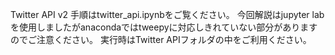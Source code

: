 Twitter API v2
手順はtwitter_api.ipynbをご覧ください。
今回解説はjupyter labを使用しましたがanacondaではtweepyに対応しきれていない部分がありますのでご注意ください。
実行時はTwitter APIフォルダの中をご利用ください。
